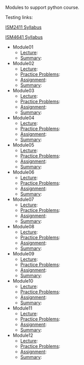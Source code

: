 Modules to support python course.

Testing links:

[ISM2411 Syllabus](ism2411-syllabus.html)

[ISM4641 Syllabus](ism4641-syllabus.html)

* Module01
  * [Lecture](./module01-lecture.html): 
  * [Summary](./module01-summary.html):
* Module02
  * [Lecture](./module02-lecture.html):
  * [Practice Problems](./module02-problem-set.html):
  * [Assignment](./module02-assignment.html):
  * [Summary](./module02-summary.html):
* Module03
  * [Lecture](./module03-lecture.html):
  * [Practice Problems](./module03-problem-set.html):
  * [Assignment](./module03-assignment.html):
  * [Summary](./module03-summary.html):
* Module04
  * [Lecture](./module04-lecture.html):
  * [Practice Problems](./module04-problem-set.html):
  * [Assignment](./module04-assignment.html):
  * [Summary](./module04-summary.html):
* Module05
  * [Lecture](./module05-lecture.html):
  * [Practice Problems](./module05-problem-set.html):
  * [Assignment](./module05-assignment.html):
  * [Summary](./module05-summary.html):
* Module06
  * [Lecture](./module06-lecture.html):
  * [Practice Problems](./module06-problem-set.html):
  * [Assignment](./module06-assignment.html):
  * [Summary](./module06-summary.html):
* Module07
  * [Lecture](./module07-lecture.html):
  * [Practice Problems](./module07-problem-set.html):
  * [Assignment](./module07-assignment.html):
  * [Summary](./module07-summary.html):
* Module08
  * [Lecture](./module08-lecture.html):
  * [Practice Problems](./module08-problem-set.html):
  * [Assignment](./module08-assignment.html):
  * [Summary](./module08-summary.html):
* Module09
  * [Lecture](./module09-lecture.html):
  * [Practice Problems](./module09-problem-set.html):
  * [Assignment](./module09-assignment.html):
  * [Summary](./module09-summary.html):
* Module10
  * [Lecture](./module10-lecture.html):
  * [Practice Problems](./module10-problem-set.html):
  * [Assignment](./module10-assignment.html):
  * [Summary](./module10-summary.html):
* Module11
  * [Lecture](./module11-lecture.html):
  * [Practice Problems](./module11-problem-set.html):
  * [Assignment](./module11-assignment.html):
  * [Summary](./module11-summary.html):
* Module12
  * [Lecture](./module12-lecture.html):
  * [Practice Problems](./module12-problem-set.html):
  * [Assignment](./module12-assignment.html):
  * [Summary](./module12-summary.html):